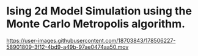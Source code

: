 # Ising 2d Model Simulation using the Monte Carlo Metropolis algorithm.



https://user-images.githubusercontent.com/18703843/178506227-58901809-3f12-4bd9-a49b-97ae0474aa50.mov

